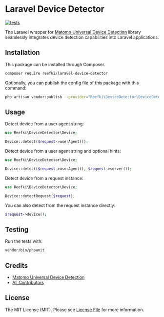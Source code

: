 Laravel Device Detector
===

[![tests](https://github.com/reefki/laravel-device-detector/actions/workflows/tests.yml/badge.svg)](https://github.com/reefki/laravel-device-detector/actions/workflows/tests.yml)

The Laravel wrapper for [Matomo Universal Device Detection](https://github.com/matomo-org/device-detector) library seamlessly integrates device detection capabilities into Laravel applications.

## Installation

This package can be installed through Composer.

```bash
composer require reefki/laravel-device-detector
```

Optionally, you can publish the config file of this package with this command:

```bash
php artisan vendor:publish --provider="Reefki\DeviceDetector\DeviceDetectorServiceProvider" --tag="config"
```

## Usage
Detect device from a user agent string:

```php
use Reefki\DeviceDetector\Device;

Device::detect($request->userAgent());
```

Detect device from a user agent string and optional hints:

```php
use Reefki\DeviceDetector\Device;

Device::detect($request->userAgent(), $request->server());
```

Detect device from a request instance:

```php
use Reefki\DeviceDetector\Device;

Device::detectRequest($request);
```

You can also detect from the request instance directly:

```php
$request->device();
```

## Testing

Run the tests with:

``` bash
vendor/bin/phpunit
```

## Credits

- [Matomo Universal Device Detection](https://github.com/matomo-org/device-detector)
- [All Contributors](../../contributors)

## License

The MIT License (MIT). Please see [License File](LICENSE.md) for more information.
